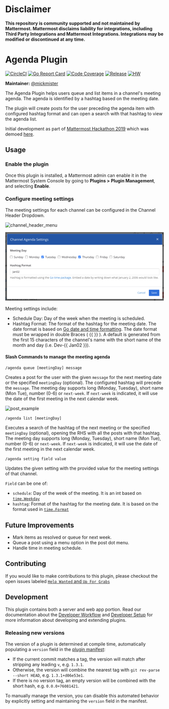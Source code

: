 # Disclaimer

**This repository is community supported and not maintained by Mattermost. Mattermost disclaims liability for integrations, including Third Party Integrations and Mattermost Integrations. Integrations may be modified or discontinued at any time.**

# Agenda Plugin

[![CircleCI](https://img.shields.io/circleci/project/github/mattermost/mattermost-plugin-agenda/master.svg)](https://circleci.com/gh/mattermost/mattermost-plugin-agenda)
[![Go Report Card](https://goreportcard.com/badge/github.com/mattermost/mattermost-plugin-agenda)](https://goreportcard.com/report/github.com/mattermost/mattermost-plugin-agenda)
[![Code Coverage](https://img.shields.io/codecov/c/github/mattermost/mattermost-plugin-agenda/master.svg)](https://codecov.io/gh/mattermost/mattermost-plugin-agenda)
[![Release](https://img.shields.io/github/v/release/mattermost/mattermost-plugin-agenda?include_prereleases)](https://github.com/mattermost/mattermost-plugin-agenda/releases/latest)
[![HW](https://img.shields.io/github/issues/mattermost/mattermost-plugin-agenda/Up%20For%20Grabs?color=dark%20green&label=Help%20Wanted)](https://github.com/mattermost/mattermost-plugin-agenda/issues?q=is%3Aissue+is%3Aopen+sort%3Aupdated-desc+label%3A%22Up+For+Grabs%22+label%3A%22Help+Wanted%22)

**Maintainer:** [@mickmister](https://github.com/mickmister)

The Agenda Plugin helps users queue and list items in a channel's meeting agenda. The agenda is identified by a hashtag based on the meeting date.

The plugin will create posts for the user preceding the agenda item with configured hashtag format and can open a search with that hashtag to view the agenda list. 

Initial development as part of [Mattermost Hackathon 2019](https://github.com/mattermost/mattermost-hackathon-nov2019) which was demoed [here](https://www.youtube.com/watch?v=Tl08dt7TheI&feature=youtu.be&t=821).

## Usage

### Enable the plugin

Once this plugin is installed, a Mattermost admin can enable it in the Mattermost System Console by going to **Plugins > Plugin Management**, and selecting **Enable**.

### Configure meeting settings

The meeting settings for each channel can be configured in the Channel Header Dropdown.

![channel_header_menu](./assets/channelHeaderDropdown.png)

![settings_dialog](./assets/settingsDialog.png)

Meeting settings include:

- Schedule Day: Day of the week when the meeting is scheduled.
- Hashtag Format: The format of the hashtag for the meeting date. The date format is based on [Go date and time formatting](https://yourbasic.org/golang/format-parse-string-time-date-example/#standard-time-and-date-formats).
  The date format must be wrapped in double Braces ( {{ }} ).
  A default is generated from the first 15 characters of the channel's name with the short name of the month and day (i.e. Dev-{{ Jan02 }}).

#### Slash Commands to manage the meeting agenda

```
/agenda queue [meetingDay] message
```
Creates a post for the user with the given `message` for the next meeting date or the specified `meetingDay` (optional). The configured hashtag will precede the `message`.
The meeting day supports long (Monday, Tuesday), short name (Mon Tue), number (0-6) or `next-week`. If `next-week` is indicated, it will use the date of the first meeting in the next calendar week. 

![post_example](./assets/postExample.png)

```
/agenda list [meetingDay]
```
Executes a search of the hashtag of the next meeting or the specified `meetingDay` (optional), opening the RHS with all the posts with that hashtag. 
The meeting day supports long (Monday, Tuesday), short name (Mon Tue), number (0-6) or `next-week`. If `next-week` is indicated, it will use the date of the first meeting in the next calendar week. 

```
/agenda setting field value
```
Updates the given setting with the provided value for the meeting settings of that channel. 

`Field` can be one of:

- `schedule`: Day of the week of the meeting. It is an int based on [`time.Weekday`](https://golang.org/pkg/time/#Weekday)
- `hashtag`: Format of the hashtag for the meeting date. It is based on the format used in [`time.Format`](https://golang.org/pkg/time/#Time.Format)

## Future Improvements

- Mark items as resolved or queue for next week. 
- Queue a post using a menu option in the post dot menu. 
- Handle time in meeting schedule. 

## Contributing

If you would like to make contributions to this plugin, please checkout the open issues labeled [`Help Wanted` and `Up For Grabs`](https://github.com/mattermost/mattermost-plugin-agenda/issues?q=is%3Aopen+label%3A%22Up+For+Grabs%22+label%3A%22Help+Wanted%22)

## Development

This plugin contains both a server and web app portion. Read our documentation about the [Developer Workflow](https://developers.mattermost.com/integrate/plugins/developer-workflow/) and [Developer Setup](https://developers.mattermost.com/integrate/plugins/developer-setup/) for more information about developing and extending plugins.

### Releasing new versions

The version of a plugin is determined at compile time, automatically populating a `version` field in the [plugin manifest](plugin.json):
* If the current commit matches a tag, the version will match after stripping any leading `v`, e.g. `1.3.1`.
* Otherwise, the version will combine the nearest tag with `git rev-parse --short HEAD`, e.g. `1.3.1+d06e53e1`.
* If there is no version tag, an empty version will be combined with the short hash, e.g. `0.0.0+76081421`.

To manually manage the version, you can disable this automated behavior by explicitly setting and maintaining the `version` field in the manifest.
